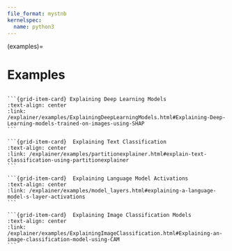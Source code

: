 ```yaml
---
file_format: mystnb
kernelspec:
  name: python3
--- 
```

(examples)=
# Examples

````{grid} 3

```{grid-item-card} Explaining Deep Learning Models
:text-align: center
:link: /explainer/examples/ExplainingDeepLearningModels.html#Explaining-Deep-Learning-models-trained-on-images-using-SHAP
```

```{grid-item-card}  Explaining Text Classification
:text-align: center
:link: /explainer/examples/partitionexplainer.html#explain-text-classification-using-partitionexplainer
```

```{grid-item-card}  Explaining Language Model Activations
:text-align: center
:link: /explainer/examples/model_layers.html#explaining-a-language-model-s-layer-activations
```

```{grid-item-card}  Explaining Image Classification Models
:text-align: center
:link: /explainer/examples/ExplainingImageClassification.html#Explaining-an-image-classification-model-using-CAM
```

````

